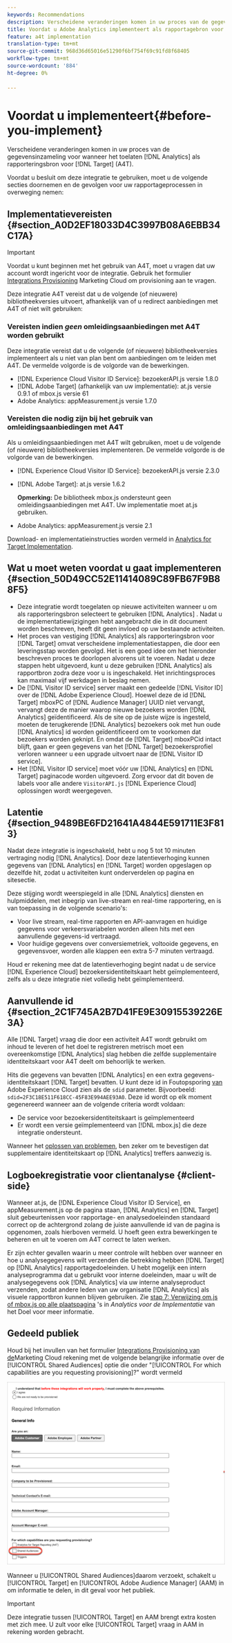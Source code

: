 ```yaml
---
keywords: Recommendations
description: Verscheidene veranderingen komen in uw proces van de gegevensinzameling voor wanneer het toelaten van Analytics als rapporteringsbron voor Doel (A4T).
title: Voordat u Adobe Analytics implementeert als rapportagebron voor Adobe Target (A4T)
feature: a4t implementation
translation-type: tm+mt
source-git-commit: 968d36d65016e51290f6bf754f69c91fd8f68405
workflow-type: tm+mt
source-wordcount: '884'
ht-degree: 0%

---
```



# Voordat u implementeert{#before-you-implement}

Verscheidene veranderingen komen in uw proces van de gegevensinzameling voor wanneer het toelaten [!DNL Analytics] als rapporteringsbron voor [!DNL Target] (A4T).

Voordat u besluit om deze integratie te gebruiken, moet u de volgende secties doornemen en de gevolgen voor uw rapportageprocessen in overweging nemen:

## Implementatievereisten {#section_A0D2EF18033D4C3997B08A6EBB34C17A}

>[!IMPORTANT]
>
>Voordat u kunt beginnen met het gebruik van A4T, moet u vragen dat uw account wordt ingericht voor de integratie. Gebruik het formulier [Integrations Provisioning](https://www.adobe.com/go/audiences) Marketing Cloud om provisioning aan te vragen.

Deze integratie A4T vereist dat u de volgende (of nieuwere) bibliotheekversies uitvoert, afhankelijk van of u redirect aanbiedingen met A4T of niet wilt gebruiken:

### Vereisten indien *geen* omleidingsaanbiedingen met A4T worden gebruikt

Deze integratie vereist dat u de volgende (of nieuwere) bibliotheekversies implementeert als u niet van plan bent om aanbiedingen om te leiden met A4T. De vermelde volgorde is de volgorde van de bewerkingen.

* [!DNL Experience Cloud Visitor ID Service]: bezoekerAPI.js versie 1.8.0
* [!DNL Adobe Target] (afhankelijk van uw implementatie): at.js versie 0.9.1 of mbox.js versie 61
* Adobe Analytics: appMeasurement.js versie 1.7.0

### Vereisten die nodig zijn bij het gebruik van omleidingsaanbiedingen met A4T

Als u omleidingsaanbiedingen met A4T wilt gebruiken, moet u de volgende (of nieuwere) bibliotheekversies implementeren. De vermelde volgorde is de volgorde van de bewerkingen.

* [!DNL Experience Cloud Visitor ID Service]: bezoekerAPI.js versie 2.3.0
* [!DNL Adobe Target]: at.js versie 1.6.2

   **Opmerking:** De bibliotheek mbox.js ondersteunt geen omleidingsaanbiedingen met A4T. Uw implementatie moet at.js gebruiken.

* Adobe Analytics: appMeasurement.js versie 2.1

Download- en implementatieinstructies worden vermeld in [Analytics for Target Implementation](/help/c-integrating-target-with-mac/a4t/a4timplementation.md).

## Wat u moet weten voordat u gaat implementeren {#section_50D49CC52E11414089C89FB67F9B88F5}

* Deze integratie wordt toegelaten op nieuwe activiteiten wanneer u om als rapporteringsbron selecteert te gebruiken [!DNL Analytics] . Nadat u de implementatiewijzigingen hebt aangebracht die in dit document worden beschreven, heeft dit geen invloed op uw bestaande activiteiten.
* Het proces van vestiging [!DNL Analytics] als rapporteringsbron voor [!DNL Target] omvat verscheidene implementatiestappen, die door een leveringsstap worden gevolgd. Het is een goed idee om het hieronder beschreven proces te doorlopen alvorens uit te voeren. Nadat u deze stappen hebt uitgevoerd, kunt u deze gebruiken [!DNL Analytics] als rapportbron zodra deze voor u is ingeschakeld. Het inrichtingsproces kan maximaal vijf werkdagen in beslag nemen.
* De [!DNL Visitor ID service] server maakt een gedeelde [!DNL Visitor ID] over de [!DNL Adobe Experience Cloud]. Hoewel deze de id [!DNL Target] mboxPC of [!DNL Audience Manager] UUID niet vervangt, vervangt deze de manier waarop nieuwe bezoekers worden [!DNL Analytics] geïdentificeerd. Als de site op de juiste wijze is ingesteld, moeten de terugkerende [!DNL Analytics] bezoekers ook met hun oude [!DNL Analytics] id worden geïdentificeerd om te voorkomen dat bezoekers worden geknipt. En omdat de [!DNL Target] mboxPCid intact blijft, gaan er geen gegevens van het [!DNL Target] bezoekersprofiel verloren wanneer u een upgrade uitvoert naar de [!DNL Visitor ID service].
* Het [!DNL Visitor ID service] moet vóór uw [!DNL Analytics] en [!DNL Target] paginacode worden uitgevoerd. Zorg ervoor dat dit boven de labels voor alle andere `VisitorAPI.js` [!DNL Experience Cloud] oplossingen wordt weergegeven.

## Latentie {#section_9489BE6FD21641A4844E591711E3F813}

Nadat deze integratie is ingeschakeld, hebt u nog 5 tot 10 minuten vertraging nodig [!DNL Analytics]. Door deze latentieverhoging kunnen gegevens van [!DNL Analytics] en [!DNL Target] worden opgeslagen op dezelfde hit, zodat u activiteiten kunt onderverdelen op pagina en sitesectie.

Deze stijging wordt weerspiegeld in alle [!DNL Analytics] diensten en hulpmiddelen, met inbegrip van live-stream en real-time rapportering, en is van toepassing in de volgende scenario&#39;s:

* Voor live stream, real-time rapporten en API-aanvragen en huidige gegevens voor verkeersvariabelen worden alleen hits met een aanvullende gegevens-id vertraagd.
* Voor huidige gegevens over conversiemetriek, voltooide gegevens, en gegevensvoer, worden alle klappen een extra 5-7 minuten vertraagd.

Houd er rekening mee dat de latentieverhoging begint nadat u de service [!DNL Experience Cloud] bezoekersidentiteitskaart hebt geïmplementeerd, zelfs als u deze integratie niet volledig hebt geïmplementeerd.

## Aanvullende id {#section_2C1F745A2B7D41FE9E30915539226E3A}

Alle [!DNL Target] vraag die door een activiteit A4T wordt gebruikt om inhoud te leveren of het doel te registreren metrisch moet een overeenkomstige [!DNL Analytics] slag hebben die zelfde supplementaire identiteitskaart voor A4T deelt om behoorlijk te werken.

Hits die gegevens van bevatten [!DNL Analytics] en een extra gegevens-identiteitskaart [!DNL Target] bevatten. U kunt deze id in Foutopsporing [van](https://experienceleague.adobe.com/docs/debugger/using/experience-cloud-debugger.html) Adobe Experience Cloud zien als de `sdid` parameter. Bijvoorbeeld: `sdid=2F3C18E511F618CC-45F83E994AEE93A0`. Deze id wordt op elk moment gegenereerd wanneer aan de volgende criteria wordt voldaan:

* De service voor bezoekersidentiteitskaart is geïmplementeerd
* Er wordt een versie geïmplementeerd van [!DNL mbox.js] die deze integratie ondersteunt.

Wanneer het [oplossen van problemen](/help/c-integrating-target-with-mac/a4t/c-a4t-troubleshooting/a4t-troubleshooting.md), ben zeker om te bevestigen dat supplementaire identiteitskaart op [!DNL Analytics] treffers aanwezig is.

## Logboekregistratie voor clientanalyse {#client-side}

Wanneer at.js, de [!DNL Experience Cloud Visitor ID Service], en appMeasurement.js op de pagina staan, [!DNL Analytics] en [!DNL Target] sluit gebeurtenissen voor rapportage- en analysedoeleinden standaard correct op de achtergrond zolang de juiste aanvullende id van de pagina is opgenomen, zoals hierboven vermeld. U hoeft geen extra bewerkingen te beheren en uit te voeren om A4T correct te laten werken.

Er zijn echter gevallen waarin u meer controle wilt hebben over wanneer en hoe u analysegegevens wilt verzenden die betrekking hebben [!DNL Target] op [!DNL Analytics] rapportagedoeleinden. U hebt mogelijk een intern analyseprogramma dat u gebruikt voor interne doeleinden, maar u wilt de analysegegevens ook [!DNL Analytics] via uw interne analyseproduct verzenden, zodat andere leden van uw organisatie [!DNL Analytics] als visuele rapportbron kunnen blijven gebruiken. Zie [stap 7: Verwijzing om.js of mbox.js op alle plaatspagina](/help/c-integrating-target-with-mac/a4t/a4timplementation.md#step7) &#39;s in *Analytics voor de Implementatie* van het Doel voor meer informatie.

## Gedeeld publiek

Houd bij het invullen van het formulier [Integrations Provisioning van de](https://www.adobe.com/go/audiences)Marketing Cloud rekening met de volgende belangrijke informatie over de [!UICONTROL Shared Audiences] optie die onder &quot;[!UICONTROL For which capabilities are you requesting provisioning]?&quot; wordt vermeld

![Formulier aanvragen](/help/c-integrating-target-with-mac/a4t/assets/request-form.png)

Wanneer u [!UICONTROL Shared Audiences]daarom verzoekt, schakelt u [!UICONTROL Target] en [!UICONTROL Adobe Audience Manager] (AAM) in om informatie te delen, in dit geval voor het publiek.

>[!IMPORTANT]
>
>Deze integratie tussen [!UICONTROL Target] en AAM brengt extra kosten met zich mee. U zult voor elke [!UICONTROL Target] vraag in AAM in rekening worden gebracht.
